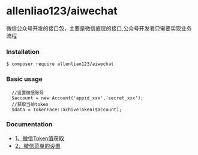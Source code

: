 # allenliao123/aiwechat
微信公众号开发的接口包，主要是微信底层的接口,公众号开发者只需要实现业务流程

### Installation
`$ composer require allenliao123/aiwechat`<br>

###  Basic usage
```
  //设置微信账号
  $account = new Account('appid_xxx','secret_xxx');
  //获取当前token
  $data = TokenFace::achiveToken($account);
```

### Documentation
- [1、微信Token值获取](https://github.com/allenliao123/aiwechat/blob/master/doc/token.md)<br>
- [2、微信菜单的设置](https://github.com/allenliao123/aiwechat/blob/master/doc/button.md)<br>
